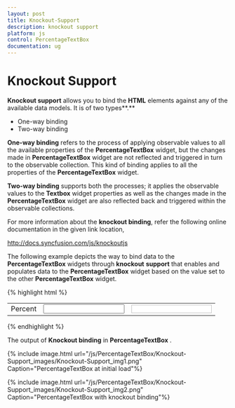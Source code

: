 ```yaml
---
layout: post
title: Knockout-Support
description: knockout support
platform: js
control: PercentageTextBox 
documentation: ug
---
```


# Knockout Support

**Knockout support** allows you to bind the **HTML** elements against any of the available data models. It is of two types**.**

* One-way binding
* Two-way binding

**One-way binding** refers to the process of applying observable values to all the available properties of the **PercentageTextBox** widget, but the changes made in **PercentageTextBox** widget are not reflected and triggered in turn to the observable collection. This kind of binding applies to all the properties of the **PercentageTextBox** widget.

**Two-way binding** supports both the processes; it applies the observable values to the **Textbox** widget properties as well as the changes made in the **PercentageTextBox** widget are also reflected back and triggered within the observable collections. 

For more information about the **knockout binding**, refer the following online documentation in the given link location,

<http://docs.syncfusion.com/js/knockoutjs>

The following example depicts the way to bind data to the **PercentageTextBox** widgets through **knockout** **support** that enables and populates data to the **PercentageTextBox** widget based on the value set to the other **PercentageTextBox** widget.

{% highlight html %}

<!DOCTYPE html>
<html xmlns="http://www.w3.org/1999/xhtml">
<head>
    <title></title>
    <!-- Style sheet for default theme (flat azure) -->
    <link href=" http://cdn.syncfusion.com/{{ site.releaseversion }}/js/web/flat-azure/ej.web.all.min.css" rel="stylesheet" />
    <!--scripts-->
    <script src="http://cdn.syncfusion.com/js/assets/external/jquery-1.10.2.min.js"></script>
    <script src="http://cdn.syncfusion.com/js/assets/external/jquery.globalize.min.js"> </script>
    <script src="http://cdn.syncfusion.com/js/assets/external/jquery.easing.1.3.min.js"> </script>
    <script src="http://cdn.syncfusion.com/js/assets/external/knockout.min.js"></script>
    <script src="http://cdn.syncfusion.com/{{ site.releaseversion }}/js/web/ej.web.all.min.js"></script>
    <script src="http://cdn.syncfusion.com/{{ site.releaseversion }}/js/web/ej.unobtrusive.min.js"></script>
    <script src="http://cdn.syncfusion.com/{{ site.releaseversion }}/js/ej.widget.ko.min.js"></script>
</head>
<body>
    <div id="center">
        <table cellpadding="10">
            <tbody>
                <tr>
                    <td>
                        <label for="percent">Percent</label>
                    </td>
                    <td>
                        <input id="percent" type="text" data-bind="ejPercentageTextbox: { value: pvalue }" />
                    </td>
                    <td>
                        <input type="text" class="e-input" style="border:1px solid #bdbcbd" data-bind="value: pvalue" />
                    </td>
                </tr>
            </tbody>
        </table>
    </div>
    <script type="text/javascript">
        window.viewModel = {
            pvalue: ko.observable(50),
        }
        jQuery(function ($) {
            ko.applyBindings(viewModel);
        });
    </script>
</body>
</html>


{% endhighlight %}





The output of **Knockout binding** in **PercentageTextBox** .



{% include image.html url="/js/PercentageTextBox/Knockout-Support_images/Knockout-Support_img1.png" Caption="PercentageTextBox at initial load"%}



{% include image.html url="/js/PercentageTextBox/Knockout-Support_images/Knockout-Support_img2.png" Caption="PercentageTextBox with knockout binding"%}

